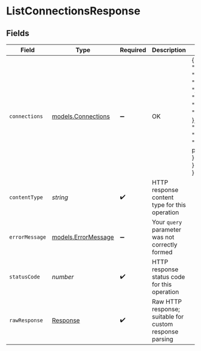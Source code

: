 # ListConnectionsResponse


## Fields

| Field                                                                                                                                                                                                         | Type                                                                                                                                                                                                          | Required                                                                                                                                                                                                      | Description                                                                                                                                                                                                   | Example                                                                                                                                                                                                       |
| ------------------------------------------------------------------------------------------------------------------------------------------------------------------------------------------------------------- | ------------------------------------------------------------------------------------------------------------------------------------------------------------------------------------------------------------- | ------------------------------------------------------------------------------------------------------------------------------------------------------------------------------------------------------------- | ------------------------------------------------------------------------------------------------------------------------------------------------------------------------------------------------------------- | ------------------------------------------------------------------------------------------------------------------------------------------------------------------------------------------------------------- |
| `connections`                                                                                                                                                                                                 | [models.Connections](../models/connections.md)                                                                                                                                                                | :heavy_minus_sign:                                                                                                                                                                                            | OK                                                                                                                                                                                                            | {<br/>"pageNumber": 1,<br/>"pageSize": 10,<br/>"totalResults": 1,<br/>"_links": {<br/>"self": {<br/>"href": "/companies/{id}/data/{dataType}"<br/>},<br/>"current": {<br/>"href": "/companies/{id}/data/{dataType}?page=1\u0026pageSize=10"<br/>}<br/>}<br/>} |
| `contentType`                                                                                                                                                                                                 | *string*                                                                                                                                                                                                      | :heavy_check_mark:                                                                                                                                                                                            | HTTP response content type for this operation                                                                                                                                                                 |                                                                                                                                                                                                               |
| `errorMessage`                                                                                                                                                                                                | [models.ErrorMessage](../models/errormessage.md)                                                                                                                                                              | :heavy_minus_sign:                                                                                                                                                                                            | Your `query` parameter was not correctly formed                                                                                                                                                               |                                                                                                                                                                                                               |
| `statusCode`                                                                                                                                                                                                  | *number*                                                                                                                                                                                                      | :heavy_check_mark:                                                                                                                                                                                            | HTTP response status code for this operation                                                                                                                                                                  |                                                                                                                                                                                                               |
| `rawResponse`                                                                                                                                                                                                 | [Response](https://developer.mozilla.org/en-US/docs/Web/API/Response)                                                                                                                                         | :heavy_check_mark:                                                                                                                                                                                            | Raw HTTP response; suitable for custom response parsing                                                                                                                                                       |                                                                                                                                                                                                               |